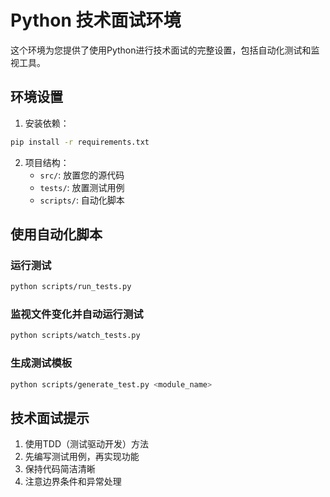 # Python 技术面试环境

这个环境为您提供了使用Python进行技术面试的完整设置，包括自动化测试和监视工具。

## 环境设置

1. 安装依赖：
```bash
pip install -r requirements.txt
```

2. 项目结构：
   - `src/`: 放置您的源代码
   - `tests/`: 放置测试用例
   - `scripts/`: 自动化脚本

## 使用自动化脚本

### 运行测试
```bash
python scripts/run_tests.py
```

### 监视文件变化并自动运行测试
```bash
python scripts/watch_tests.py
```

### 生成测试模板
```bash
python scripts/generate_test.py <module_name>
```

## 技术面试提示

1. 使用TDD（测试驱动开发）方法
2. 先编写测试用例，再实现功能
3. 保持代码简洁清晰
4. 注意边界条件和异常处理
